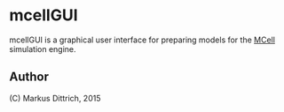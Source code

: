 mcellGUI
======

mcellGUI is a graphical user interface for preparing models for the
[MCell](www.mcell.org) simulation engine.


Author
------

(C) Markus Dittrich, 2015
